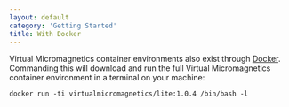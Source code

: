 ```yaml
---
layout: default
category: 'Getting Started'
title: With Docker
---
```


Virtual Micromagnetics container environments also exist through
[Docker](https://www.docker.com/). Commanding this will download and run the
full Virtual Micromagnetics container environment in a terminal on your
machine:

    docker run -ti virtualmicromagnetics/lite:1.0.4 /bin/bash -l